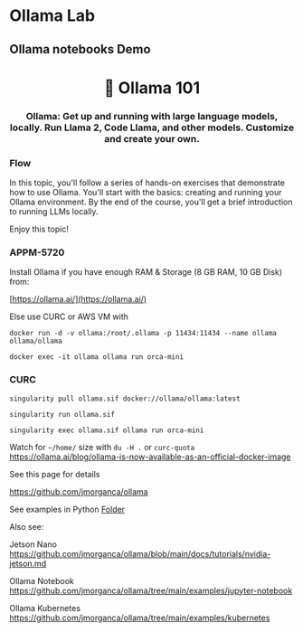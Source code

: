 # Ollama Lab

## Ollama notebooks Demo


<h1 align="center" style="border-bottom: none;">🔎 Ollama 101 </h1>
<h3 align="center">Ollama: Get up and running with large language models, locally.
Run Llama 2, Code Llama, and other models. Customize and create your own.</h3>


### Flow

In this topic, you'll follow a series of hands-on exercises that demonstrate how to use Ollama. You'll start with the basics: creating and running your Ollama environment. By the end of the course, you'll get a brief introduction to running LLMs locally.



Enjoy this topic!

<h3>APPM-5720</h3>

Install Ollama if you have enough RAM & Storage  (8 GB RAM, 10 GB Disk) from:

[https://ollama.ai/](https://ollama.ai/)

Else use CURC or AWS VM with

```
docker run -d -v ollama:/root/.ollama -p 11434:11434 --name ollama ollama/ollama

docker exec -it ollama ollama run orca-mini
```

### CURC

```
singularity pull ollama.sif docker://ollama/ollama:latest

singularity run ollama.sif

singularity exec ollama.sif ollama run orca-mini
```

Watch for `~/home/` size with `du -H .` or `curc-quota`
https://ollama.ai/blog/ollama-is-now-available-as-an-official-docker-image

See this page for details

https://github.com/jmorganca/ollama


See examples in Python [Folder](python)

Also see:

Jetson Nano
https://github.com/jmorganca/ollama/blob/main/docs/tutorials/nvidia-jetson.md


Ollama Notebook
https://github.com/jmorganca/ollama/tree/main/examples/jupyter-notebook


Ollama Kubernetes
https://github.com/jmorganca/ollama/tree/main/examples/kubernetes
